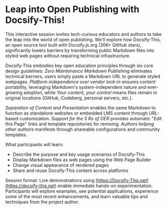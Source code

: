 # Leap into Open Publishing with Docsify‑This!

This interactive session invites tech-curious educators and authors to take the leap into the world of open publishing. We'll explore how Docsify-This, an open source tool built with Docsify.js.org (30K+ GitHub stars), significantly lowers barriers by transforming public Markdown files into styled web pages without requiring technical infrastructure.

Docsify-This embodies key open education principles through six core design guidelines: _Zero Maintenance Markdown Publishing_ eliminates technical barriers, users simply paste a Markdown URL to generate styled webpages. _Platform independence over vendor lock-in_ ensures content portability, leveraging Markdown's system-independent nature and ever-growing adoption, while _Your content, your control_ means files remain in original locations (GitHub, Codeberg, personal servers, etc.).

_Separation of Content and Presentation_ enables the same Markdown to function as standalone websites or embedded LMS content through URL-based customization. _Support for the 5 Rs of OER_ provides automatic "Edit this Page" links and template repositories for remixing. _Authors helping other authors_ manifests through shareable configurations and community templates.

What participants will learn:

* Describe the purpose and key usage scenarios of Docsify-This
* Display Markdown files as web pages using the Web Page Builder
* Change visual appearance of rendered pages
* Share and reuse Docsify-This content across platforms

Session format: Live demonstrations using [https://Docsify-This.net](https://docsify-this.net) enable immediate hands-on experimentation. Participants will explore examples, see potential applications, experience some of the most recent enhancements, and learn valuable tips and techniques from the project author.
